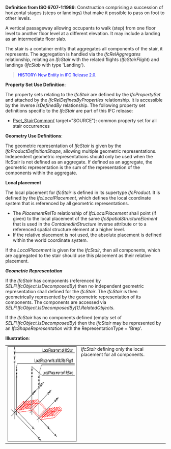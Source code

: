 ﻿**Definition from ISO 6707-1:1989**: Construction comprising a succession of horizontal stages (steps or landings) that make it possible to pass on foot to other levels.

A vertical passageway allowing occupants to walk (step) from one floor level to another floor level at a different elevation. It may include a landing as an intermediate floor slab.

The stair is a container entity that aggregates all components of the stair, it represents. The aggregation is handled via the _IfcRelAggregates_ relationship, relating an _IfcStair_ with the related flights (_IfcStairFlight_) and landings (_IfcSlab_ with type 'Landing').

> <font color="#0000FF" size="-1">HISTORY: New Entity in IFC
		Release 2.0.</font>

****Property Set Use Definition****:

The property sets relating to the _IfcStair_ are defined by the _IfcPropertySet_ and attached by the _IfcRelDefinesByProperties_ relationship. It is accessible by the inverse _IsDefinedBy_ relationship. The following property set definitions specific to the _IfcStair_ are part of this IFC release:

* [Pset_StairCommon](../../psd/IfcSharedBldgElements/Pset_StairCommon.xml){ target="SOURCE"}: common property set for all stair occurrences

****Geometry Use Definitions****:

The geometric representation of _IfcStair_ is given by the _IfcProductDefinitionShape_, allowing multiple geometric representations. Independent geometric representations should only be used when the IfcStair is not defined as an aggregate. If defined as an aggregate, the geometric representation is the sum of the representation of the components within the aggregate.

**Local placement**

The local placement for _IfcStair_ is defined in its supertype _IfcProduct_. It is defined by the _IfcLocalPlacement_, which defines the local coordinate system that is referenced by all geometric representations.

* The _PlacementRelTo_ relationship of _IfcLocalPlacement_ shall point (if given) to the local placement of the same _IfcSpatialStructureElement_ that is used in the _ContainedInStructure_ inverse attribute or to a referenced spatial structure element at a higher level. 
* If the relative placement is not used, the absolute placement is defined within the world coordinate system. 

If the _LocalPlacement_ is given for the _IfcStair_, then all components, which are aggregated to the stair should use this placement as their relative placement.

**_Geometric Representation_**

If the _IfcStair_ has components (referenced by _SELF\IfcObject.IsDecomposedBy_) then no independent geometric representation shall defined for the _IfcStair_. The _IfcStair_ is then geometrically represented by the geometric representation of its components. The components are accessed via _SELF\IfcObject.IsDecomposedBy[1].RelatedObjects_.

If the _IfcStair_ has no components defined (empty set of _SELF\IfcObject.IsDecomposedBy_) then the _IfcStair_ may be represented by an _IfcShapeRepresentation_ with the RepresentationType = 'Brep'.

**Illustration**:

<table cellpadding="2" cellspacing="2"> 
		<tr> 
		  <td><a href="drawings/IfcStair-Layout1.dwf"><img src="figures/ifcstair-layout1.gif" alt="stair" width="393" height="299" border="0"></a></td> 
		  <td valign="TOP" align="LEFT"><i>IfcStair</i> defining only the local
			 placement for all components.</td> 
		</tr> 
	 </table>
